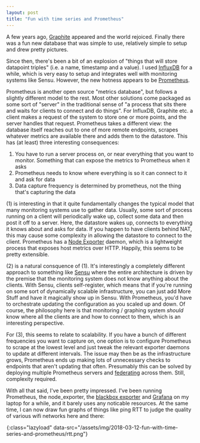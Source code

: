 ```yaml
---
layout: post
title: "Fun with time series and Prometheus"
---
```


A few years ago, [Graphite](/2012/08/19/graphite-omgz.html) appeared and the world rejoiced. Finally there was a fun new database that was simple to use, relatively simple to setup and drew pretty pictures.

Since then, there's been a bit of an explosion of "things that will store datapoint triples" (i.e. a name, timestamp and a value). I used [InfluxDB](https://www.influxdata.com/) for a while, which is very easy to setup and integrates well with monitoring systems like Sensu. However, the new hotness appears to be [Prometheus](https://prometheus.io/).

Prometheus is another open source "metrics database", but follows a slightly different model to the rest. Most other solutions come packaged as some sort of "server" in the traditional sense of "a process that sits there and waits for clients to connect and do things". For InfluxDB, Graphite etc. a client makes a request of the system to store one or more points, and the server handles that request. Prometheus takes a different view: the database itself reaches out to one of more remote endpoints, scrapes whatever metrics are available there and adds them to the datastore. This has (at least) three interesting consequences:

1. You have to run a server process on, or near everything that you want to monitor. Something that can expose the metrics to Prometheus when it asks
2. Prometheus needs to know where everything is so it can connect to it and ask for data
3. Data capture frequency is determined by prometheus, not the thing that's capturing the data

(1) is interesting in that it quite fundamentally changes the typical model that many monitoring systems use to gather data. Usually, some sort of process running on a client will periodically wake up, collect some data and then post it off to a server. Here, the datastore wakes up, connects to everything it knows about and asks for data. If you happen to have clients behind NAT, this may cause some complexity in allowing the datastore to connect to the client. Prometheus has a [Node Exporter](https://github.com/prometheus/node_exporter) daemon, which is a lightweight process that exposes host metrics over HTTP. Happily, this seems to be pretty extensible.

(2) is a natural consquence of (1). It's interestingly a completely different approach to something like [Sensu](https://sensuapp.org/) where the entire architecture is driven by the premise that the monitoring system does not know anything about the clients. With Sensu, clients self-register, which means that if you're running on some sort of dynamically scalable infrastructure, you can just add More Stuff and have it magically show up in Sensu. With Prometheus, you'd have to orchestrate updating the configuration as you scaled up and down. Of course, the philosophy here is that monitoring / graphing system *should* know where all the clients are and how to connect to them, which is an interesting perspective.

For (3), this seems to relate to scalability. If you have a bunch of different frequencies you want to capture on, one option is to configure Prometheus to scrape at the lowest level and just tweak the relevant exporter daemons to update at different intervals. The issue may then be as the infrastructure grows, Prometheus ends up making lots of unnecessary checks to endpoints that aren't updating that often. Presumably this can be solved by deploying multiple Prometheus servers and [federating](https://prometheus.io/docs/prometheus/latest/federation/) across them. Still, complexity required.

With all that said, I've been pretty impressed. I've been running Prometheus, the node_exporter, the [blackbox exporter](https://github.com/prometheus/blackbox_exporter) and [Grafana](https://grafana.com/) on my laptop for a while, and it barely uses any noticable resources. At the same time, I can now draw fun graphs of things like ping RTT to judge the quality of various wifi networks here and there:

![Ping RTTs graph](/assets/img/png-transparent.png){:class="lazyload" data-src="/assets/img/2018-03-12-fun-with-time-series-and-prometheus/rtt.png"}
